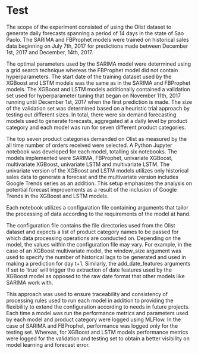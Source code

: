 # Test

The scope of the experiment consisted of using the Olist dataset to generate daily forecasts spanning a period of 14 days in the state of Sao Paolo. The SARIMA and FBProphet models were trained on historical sales data beginning on July 7th, 2017 for predictions made between December 1st, 2017 and December, 14th, 2017. 

The optimal parameters used by the SARIMA model were determined using a grid search technique whereas the FBProphet model did not contain hyperparameters. The start date of the training dataset used by the XGBoost and LSTM models was the same as in the SARIMA and FBProphet models. The XGBoost and LSTM models additionally contained a validation set used for hyperparameter tuning that began on November 11th, 2017 running until December 1st, 2017 when the first prediction is made. The size of the validation set was determined based on a heuristic trial approach by testing out different sizes. In total, there were six demand forecasting models used to generate forecasts, aggregated at a daily level by product category and each model was run for seven different product categories. 

The top seven product categories demanded on Olist as measured by the all time number of orders received were selected. A Python Jupyter notebook was developed for each model, totalling six notebooks. The models implemented were SARIMA, FBProphet, univariate XGBoost, multivariate XGBoost, univariate LSTM and multivariate LSTM. The univariate version of the XGBoost and LSTM models utilizes only historical sales data to generate a forecast and the multivariate version includes Google Trends series as an addition. This setup emphasizes the analysis on potential forecast improvements as a result of the inclusion of Google Trends in the XGBoost and LSTM models. 

Each notebook utilizes a configuration file containing arguments that tailor the processing of data according to the requirements of the model at hand.

The configuration file contains the file directories used from the Olist dataset and expects a list of product category names to be passed for which data processing operations are conducted on. Depending on the model, the values within the configuration file may vary. For example, in the case of an XGBoost multivariate model, the window_size argument was used to specify the number of historical lags to be generated and used in making a prediction for day t+1. Similarly, the add_date_features arguments if set to ‘true’ will trigger the extraction of date features used by the XGBoost model as opposed to the raw date format that other models like SARIMA work with. 

This approach was used to ensure traceability and consistency of processing rules used to run each model in addition to providing the flexibility to extend the configuration according to needs in future projects. Each time a model was run the performance metrics and parameters used by each model and product category were logged using MLFlow. In the case of SARIMA and FBProphet, performance was logged only for the testing set. Whereas, for XGBoost and LSTM models performance metrics were logged for the validation and testing set to obtain a better visibility on model learning and forecast error. 
